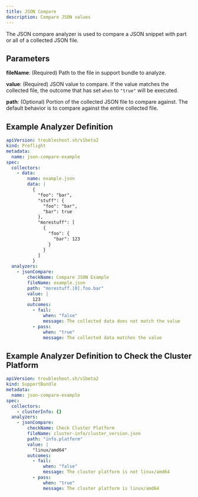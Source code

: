 ```yaml
---
title: JSON Compare
description: Compare JSON values
---
```


The JSON compare analyzer is used to compare a JSON snippet with part or all of a collected JSON file.

## Parameters

**fileName**: (Required) Path to the file in support bundle to analyze.

**value**: (Required) JSON value to compare.
If the value matches the collected file, the outcome that has set `when` to `"true"` will be executed.

**path**: (Optional) Portion of the collected JSON file to compare against.
The default behavior is to compare against the entire collected file.

## Example Analyzer Definition

```yaml
apiVersion: troubleshoot.sh/v1beta2
kind: Preflight
metadata:
  name: json-compare-example
spec:
  collectors:
    - data:
        name: example.json
        data: |
          {
            "foo": "bar",
            "stuff": {
              "foo": "bar",
              "bar": true
            },
            "morestuff": [
              {
                "foo": {
                  "bar": 123
                }
              }
            ]
          }
  analyzers:
    - jsonCompare:
        checkName: Compare JSON Example
        fileName: example.json
        path: "morestuff.[0].foo.bar"
        value: |
          123
        outcomes:
          - fail:
              when: "false"
              message: The collected data does not match the value
          - pass:
              when: "true"
              message: The collected data matches the value
```

## Example Analyzer Definition to Check the Cluster Platform

```yaml
apiVersion: troubleshoot.sh/v1beta2
kind: SupportBundle
metadata:
  name: json-compare-example
spec:
  collectors:
    - clusterInfo: {}
  analyzers:
    - jsonCompare:
        checkName: Check Cluster Platform
        fileName: cluster-info/cluster_version.json
        path: "info.platform"
        value: |
          "linux/amd64"
        outcomes:
          - fail:
              when: "false"
              message: The cluster platform is not linux/amd64
          - pass:
              when: "true"
              message: The cluster platform is linux/amd64
```
